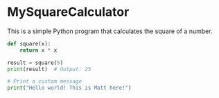 # MySquareCalculator

This is a simple Python program that calculates the square of a number.

```python
def square(x):
    return x * x

result = square(5)
print(result)  # Output: 25

# Print a custom message
print("Hello world! This is Matt here!")
